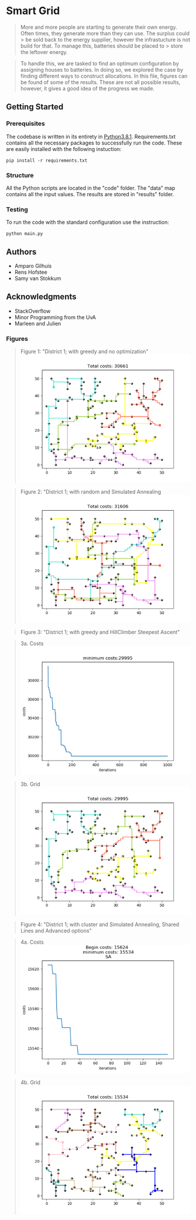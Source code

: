 # Smart Grid
 > More and more people are starting to generate their own energy. Often times, they generate more than they can use. The surplus could > be sold back to the energy supplier, however the infrastucture is not build for that. To manage this, batteries should be placed to > store the leftover energy. 

 > To handle this, we are tasked to find an optimum configuration by assigning houses to batteries. 
 > In doing so, we explored the case by finding different ways to construct allocations. In this file, figures 
 > can be found of some of the results. These are not all possible results, however, it gives a good idea of the progress we made.



## Getting Started

### Prerequisites

The codebase is written in its entirety in [Python3.8.1](https://www.python.org/downloads/). Requirements.txt contains all the necessary packages to successfully run the code. These are easily installed with the following instuction:

```
pip install -r requirements.txt
```

### Structure

All the Python scripts are located in the "code" folder. The "data" map contains all the input values. The results are stored in "results" folder.

### Testing

To run the code with the standard configuration use the instruction:

```
python main.py
```

## Authors

* Amparo Gilhuis
* Rens Hofstee
* Samy van Stokkum

## Acknowledgments

* StackOverflow
* Minor Programming from the UvA
* Marleen and Julien


### Figures

> Figure 1: "District 1; with greedy and no optimization"
![D1_greedy_none](results/greedy_1_none.png)

> Figure 2: "District 1; with random and Simulated Annealing
![D1_random_none](results/random_1_simulated_annealing.png)

> Figure 3: "District 1; with greedy and HillClimber Steepest Ascent"

> 3a. Costs
![D1_greedy_shared_HC_Steepest_costs](results/steepest_1_hillclimber.png)

> 3b. Grid
![D1_greedy_shared_HC_Steepest_grid](results/greedy_1_hillclimber.png)


> Figure 4: "District 1; with cluster and Simulated Annealing, Shared Lines and Advanced options"

> 4a. Costs
![D1_cluster_shared_SA_Advanced_costs](results/1_simulated_annealing.png)

> 4b. Grid
![D1_cluster_shared_SA_Advanced_grid](results/cluster_1_simulated_annealing.png)
